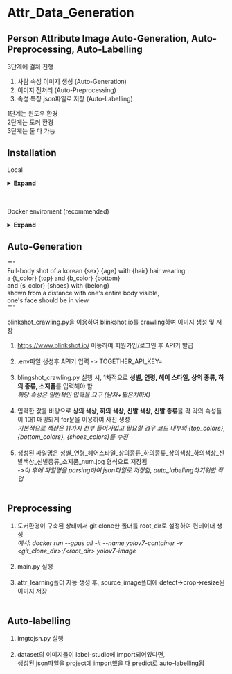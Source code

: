 # Attr_Data_Generation
## Person Attribute Image Auto-Generation, Auto-Preprocessing, Auto-Labelling

3단계에 걸쳐 진행
1. 사람 속성 이미지 생성 (Auto-Generation)
2. 이미지 전처리 (Auto-Preprocessing)
3. 속성 특징 json파일로 저장 (Auto-Labelling)

1단계는 윈도우 환경  
2단계는 도커 환경  
3단계는 둘 다 가능 

## Installation
Local<br>
<details><summary> <b>Expand</b> </summary>

``` shell
pip install selenium
pip install python_dotenv
```

</details>

<br><br>
Docker enviroment (recommended)  
<details><summary> <b>Expand</b> </summary>

``` shell
# Base image with CUDA support
FROM nvidia/cuda:12.2.0-base-ubuntu20.04

# Set environment variables
ENV DEBIAN_FRONTEND=noninteractive

# Install system dependencies
RUN apt-get update && apt-get install -y \
    python3-pip \
    git \
    zip htop screen libgl1-mesa-glx \
    libglib2.0-0 libsm6 libxrender1 libxext6 libgtk2.0-0 \
    && apt-get clean \
    && rm -rf /var/lib/apt/lists/*

    

    # Set Python alias
RUN ln -s /usr/bin/python3 /usr/bin/python

# Copy YOLOv7 files into the container

WORKDIR /yolov7
COPY . /yolov7
# Install Python dependencies
RUN pip install --no-cache-dir -r requirements.txt
# Expose a default command (you can modify this later)
CMD ["bash"]
```

</details>


## Auto-Generation

"""  
Full-body shot of a korean {sex} {age} with {hair} hair wearing  
a {t_color} {top} and {b_color} {bottom}  
and {s_color} {shoes} with {belong}  
shown from a distance with one's entire body visible,  
one's face should be in view  
"""  
  
  
blinkshot_crawling.py을 이용하여 blinkshot.io를 crawling하여 이미지 생성 및 저장  
1. https://www.blinkshot.io/ 이동하여 회원가입/로그인 후 API키 발급<br><br>
2. .env파일 생성후 API키 입력 -> TOGETHER_API_KEY=<api key><br><br>
3. blingshot_crawling.py 실행 시, 1차적으로 **성별, 연령, 헤어 스타일, 상의 종류, 하의 종류, 소지품**를 입력해야 함  
*해당 속성은 일반적인 입력을 요구 (남자+짧은치마X)*<br><br>
4. 입력한 값을 바탕으로 **상의 색상, 하의 색상, 신발 색상, 신발 종류**을 각 각의 속성들이 1대1 매핑되게 for문을 이용하여 사진 생성  
*기본적으로 색상은 11가지 전부 들어가있고 필요할 경우 코드 내부의 {top_colors}, {bottom_colors}, {shoes_colors}를 수정*<br><br>
5. 생성된 파일명은 성별_연령_헤어스타일_상의종류_하의종류_상의색상_하의색상_신발색상_신발종류_소지품_num.jpg 형식으로 저장됨  
*->이 후에 파일명을 parsing하여 json파일로 저장함, auto_labelling하기위한 작업*<br><br>
  
## Preprocessing
1. 도커환경이 구축된 상태에서 git clone한 폴더를 root_dir로 설정하여 컨테이너 생성<br>
*예시: docker run --gpus all -it --name yolov7-container -v <git_clone_dir>:/<root_dir> yolov7-image*<br><br>
2. main.py 실행<br><br>
3. attr_learning폴더 자동 생성 후, source_image폴더에 detect->crop->resize된 이미지 저장<br><br>
  
## Auto-labelling
1. imgtojsn.py 실행<br><br>
2. dataset의 이미지들이 label-studio에 import되어있다면,<br>
생성된 json파일을 project에 import했을 때 predict로 auto-labelling됨


